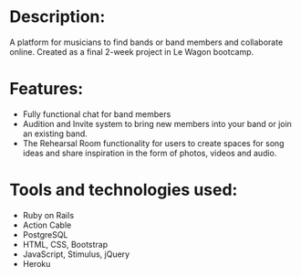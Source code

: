 # Description:
A platform for musicians to find bands or band members and collaborate online. Created as a final 2-week project in Le Wagon bootcamp.

# Features:

* Fully functional chat for band members
* Audition and Invite system to bring new members into your band or join an existing band.
* The Rehearsal Room functionality for users to create spaces for song ideas and share inspiration in the form of photos, videos and audio.

# Tools and technologies used:
* Ruby on Rails
* Action Cable
* PostgreSQL
* HTML, CSS, Bootstrap
* JavaScript, Stimulus, jQuery
* Heroku
